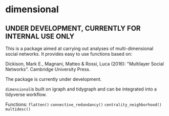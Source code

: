 # dimensional

## UNDER DEVELOPMENT, CURRENTLY FOR INTERNAL USE ONLY ##
This is a package aimed at carrying out analyses of multi-dimensional social networks. It provides easy to use functions based on:

Dickison, Mark E., Magnani, Matteo & Rossi, Luca (2016): "Multilayer Social Networks". Cambridge University Press.

The package is currently under development.

`dimensional`is built on igraph and tidygraph and can be integrated into a tidyverse workflow. 

Functions:
`flatten()`
`connective_redundancy()`
`centrality_neighborhood()`
`multidesc()`
